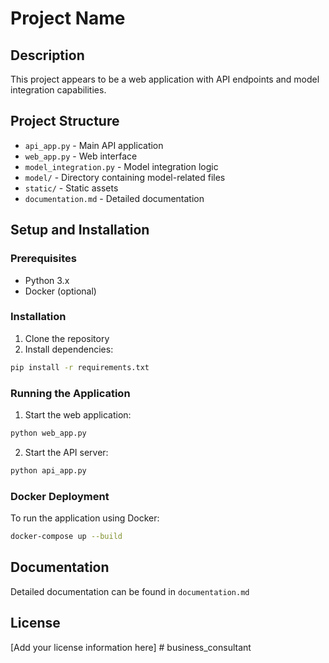 # Project Name

## Description
This project appears to be a web application with API endpoints and model integration capabilities.

## Project Structure
- `api_app.py` - Main API application
- `web_app.py` - Web interface
- `model_integration.py` - Model integration logic
- `model/` - Directory containing model-related files
- `static/` - Static assets
- `documentation.md` - Detailed documentation

## Setup and Installation

### Prerequisites
- Python 3.x
- Docker (optional)

### Installation
1. Clone the repository
2. Install dependencies:
```bash
pip install -r requirements.txt
```

### Running the Application
1. Start the web application:
```bash
python web_app.py
```

2. Start the API server:
```bash
python api_app.py
```

### Docker Deployment
To run the application using Docker:
```bash
docker-compose up --build
```

## Documentation
Detailed documentation can be found in `documentation.md`

## License
[Add your license information here] #   b u s i n e s s _ c o n s u l t a n t 
 
 